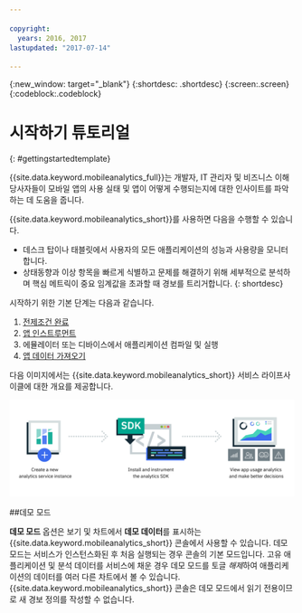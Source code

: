 ```yaml
---

copyright:
  years: 2016, 2017
lastupdated: "2017-07-14"

---
```

{:new_window: target="_blank"}
{:shortdesc: .shortdesc}
{:screen:.screen}
{:codeblock:.codeblock}

# 시작하기 튜토리얼

{: #gettingstartedtemplate}

{{site.data.keyword.mobileanalytics_full}}는 개발자, IT 관리자 및 비즈니스 이해 당사자들이 모바일 앱의 사용 실태 및 앱이 어떻게 수행되는지에 대한 인사이트를 파악하는 데 도움을 줍니다. 

{{site.data.keyword.mobileanalytics_short}}를 사용하면 다음을 수행할 수 있습니다.

* 데스크 탑이나 태블릿에서 사용자의 모든 애플리케이션의 성능과 사용량을 모니터합니다. 
* 상태동향과 이상 항목을 빠르게 식별하고 문제를 해결하기 위해 세부적으로 분석하며 핵심 메트릭이 중요 임계값을 초과할 때 경보를 트리거합니다. 
{: shortdesc}

시작하기 위한 기본 단계는 다음과 같습니다.

1. [전제조건 완료](/docs/services/mobileanalytics/app-prerequisites.html)
2. [앱 인스트루먼트](/docs/services/mobileanalytics/app-instrument.html)
3. 에뮬레이터 또는 디바이스에서 애플리케이션 컴파일 및 실행
4. [앱 데이터 가져오기](/docs/services/mobileanalytics/app-monitoring-metrics.html)

다음 이미지에서는 {{site.data.keyword.mobileanalytics_short}} 서비스 라이프사이클에 대한 개요를 제공합니다.

![분석 개요](images/process_mobile_analytics.png)

##데모 모드

**데모 모드** 옵션은 보기 및 차트에서 **데모 데이터**를 표시하는 {{site.data.keyword.mobileanalytics_short}} 콘솔에서 사용할 수 있습니다.
데모 모드는 서비스가 인스턴스화된 후 처음 실행되는 경우 콘솔의 기본 모드입니다. 고유 애플리케이션 및 분석 데이터를 서비스에 채운 경우 데모 모드를 토글 *해제*하여 애플리케이션의 데이터를 여러 다른 차트에서 볼 수 있습니다. {{site.data.keyword.mobileanalytics_short}} 콘솔은 데모 모드에서 읽기 전용이므로 새 경보 정의를 작성할 수 없습니다.

